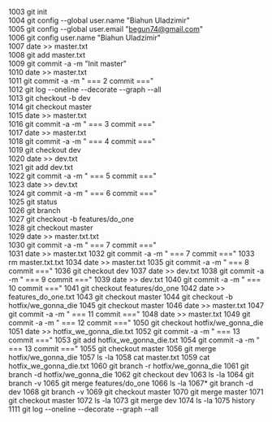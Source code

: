 1003  git init<br>
1004  git config --global user.name "Biahun Uladzimir"<br>
1005  git config --global user.email "begun74@gmail.com"<br>
1006  git config user.name "Biahun Uladzimir"<br>
1007  date >> master.txt<br>
1008  git add master.txt<br>
1009  git commit -a -m "Init master"<br>
1010   date >> master.txt<br>
1011  git commit -a -m " === 2 commit ==="<br>
1012  git log --oneline --decorate --graph --all<br>
1013  git checkout -b dev<br>
1014  git checkout master<br>
1015  date >> master.txt<br>
1016  git commit -a -m " === 3 commit ==="<br>
1017  date >> master.txt<br>
1018  git commit -a -m " === 4 commit ==="<br>
1019  git checkout dev<br>
1020  date >> dev.txt<br>
1021  git add dev.txt<br>
1022  git commit -a -m " === 5 commit ==="<br>
1023  date >> dev.txt<br>
1024  git commit -a -m " === 6 commit ==="<br>
1025  git status<br>
1026  git branch<br>
1027  git checkout -b features/do_one<br>
1028  git checkout master<br>
1029  date >> master.txt.txt<br>
1030  git commit -a -m " === 7 commit ==="<br>
1031  date >> master.txt
1032  git commit -a -m " === 7 commit ==="
1033  rm master.txt.txt
1034   date >> master.txt
1035  git commit -a -m " === 8 commit ==="
1036  git checkout dev
1037  date >> dev.txt
1038  git commit -a -m " === 9 commit ==="
1039  date >> dev.txt
1040  git commit -a -m " === 10 commit ==="
1041  git checkout features/do_one
1042  date >> features_do_one.txt
1043  git checkout master
1044  git checkout -b hotfix/we_gonna_die
1045   git checkout master
1046   date >> master.txt
1047  git commit -a -m " === 11 commit ==="
1048   date >> master.txt
1049   git commit -a -m " === 12 commit ==="
1050  git checkout  hotfix/we_gonna_die
1051  date >> hotfix_we_gonna_die.txt
1052  git commit -a -m " === 13 commit ==="
1053  git add hotfix_we_gonna_die.txt
1054  git commit -a -m " === 13 commit ==="
1055  git checkout master
1056  git merge hotfix/we_gonna_die
1057  ls -la
1058  cat master.txt
1059  cat hotfix_we_gonna_die.txt
1060  git branch -r hotfix/we_gonna_die
1061  git branch -d hotfix/we_gonna_die
1062  git checkout dev
1063  ls -la
1064  git branch -v
1065  git merge features/do_one
1066  ls -la
1067* git branch -d dev
1068  git branch -v
1069  git checkout master
1070  git merge master
1071  git checkout master
1072  ls -la
1073  git merge dev
1074  ls -la
1075  history
1111  git log --oneline --decorate --graph --all
